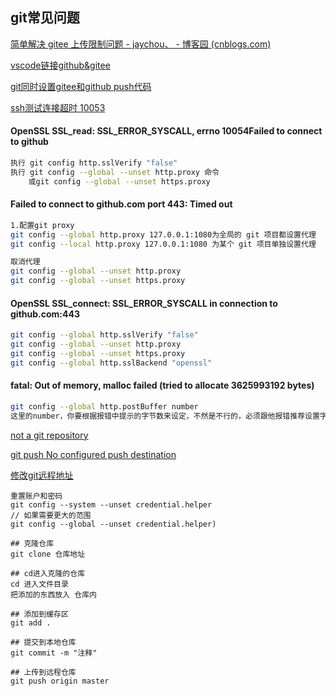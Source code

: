 ## git常见问题
[简单解决 gitee 上传限制问题 - jaychou、 - 博客园 (cnblogs.com)](https://www.cnblogs.com/jaychou-/p/14983818.html#:~:text=我们使用代码来上,10m以内的文件)

[vscode链接github&gitee](https://blog.csdn.net/qq_38981614/article/details/115013188)

[git同时设置gitee和github push代码](https://cloud.tencent.com/developer/article/1774890)

[ssh测试连接超时 10053](https://www.xuebuyuan.com/2159862.html)

#### OpenSSL SSL_read: SSL_ERROR_SYSCALL, errno 10054Failed to connect to github

```bash
执行 git config http.sslVerify "false"
执行 git config --global --unset http.proxy 命令
	或git config --global --unset https.proxy
```

#### Failed to connect to github.com port 443: Timed out

```bash
1.配置git proxy
git config --global http.proxy 127.0.0.1:1080为全局的 git 项目都设置代理
git config --local http.proxy 127.0.0.1:1080 为某个 git 项目单独设置代理

取消代理
git config --global --unset http.proxy
git config --global --unset https.proxy
```

#### OpenSSL SSL_connect: SSL_ERROR_SYSCALL in connection to github.com:443

```bash
git config --global http.sslVerify "false"
git config --global --unset http.proxy
git config --global --unset https.proxy
git config --global http.sslBackend "openssl"
```

#### fatal: Out of memory, malloc failed (tried to allocate 3625993192 bytes)

```bash
git config --global http.postBuffer number
这里的number，你要根据报错中提示的字节数来设定，不然是不行的，必须跟他报错推荐设置字节一致
```

[not a git repository](https://blog.csdn.net/wenb1bai/article/details/89363588)

[git push No configured push destination](https://blog.csdn.net/COCOLI_BK/article/details/97921497)

[修改git远程地址](https://blog.csdn.net/ShelleyLittlehero/article/details/95980669)

  ```Git
  重置账户和密码
  git config --system --unset credential.helper
  // 如果需要更大的范围
  git config --global --unset credential.helper)
  ```

```Git
## 克隆仓库
git clone 仓库地址

## cd进入克隆的仓库
cd 进入文件目录
把添加的东西放入 仓库内

## 添加到缓存区
git add .

## 提交到本地仓库
git commit -m "注释"

## 上传到远程仓库
git push origin master
```